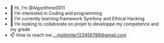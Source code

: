 - 👋 Hi, I’m @Algorithme0011
- 👀 I’m interested in  Coding and programming
- 🌱 I’m currently learning framework Symfony and Ethical Hacking
- 💞️ I’m looking to collaborate on projet to developpe my competence and my grade 
- 📫 How to reach me ...moilimiter123456789@gmail.com

<!---
Algorithme0011/Algorithme0011 is a ✨ special ✨ repository because its `README.md` (this file) appears on your GitHub profile.
You can click the Preview link to take a look at your changes.
--->
